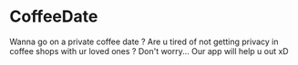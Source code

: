 # CoffeeDate

Wanna go on a private coffee date ? Are u tired of not getting privacy in coffee shops with ur loved ones ? Don't worry... Our app will help u out xD
